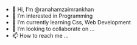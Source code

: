 - 👋 Hi, I’m @ranahamzaimrankhan
- 👀 I’m interested in Programming
- 🌱 I’m currently learning Css, Web Development
- 💞️ I’m looking to collaborate on ...
- 📫 How to reach me ...

<!---
ranahamzaimrankhan/ranahamzaimrankhan is a ✨ special ✨ repository because its `README.md` (this file) appears on your GitHub profile.
You can click the Preview link to take a look at your changes.
--->
